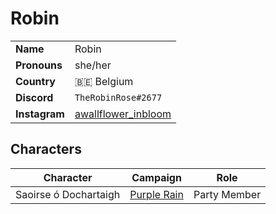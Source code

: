 # Robin

|||
| --- | --- |
| **Name** | Robin | player.2
| **Pronouns** | she/her |
| **Country** | 🇧🇪 Belgium |
| **Discord** | `TheRobinRose#2677` |
| **Instagram** | [awallflower_inbloom](https://www.instagram.com/awallflower_inbloom/) |

## Characters

| Character | Campaign | Role |
| --- | --- | --- |
| Saoirse ó Dochartaigh | [Purple Rain](../campaigns/purple-rain/purple-rain.md) | Party Member |
